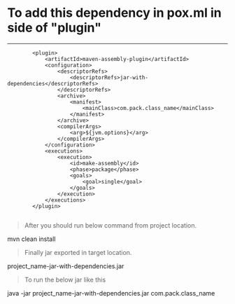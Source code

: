 # To add this dependency in pox.ml in side of "plugin"
---
```
		<plugin>	
			<artifactId>maven-assembly-plugin</artifactId>
			<configuration>
				<descriptorRefs>
					<descriptorRefs>jar-with-dependencies</descriptorRefs>
				</descriptorRefs>
				<archive>
					<manifest>
						<mainClass>com.pack.class_name</mainClass>
					</manifest>
				</archive>
				<compilerArgs>
					<arg>${jvm.options}</arg>
				</compilerArgs>	
			</configuration>
			<executions>
				<execution>
					<id>make-assembly</id>
					<phase>package</phase>
					<goals>
						<goal>single</goal>
					</goals>
				</execution>
			</executions>
		</plugin>	
   
```   
> After you should run below command from project location.
 
 mvn clean install
 
 > Finally jar exported in target location.
 
 project_name-jar-with-dependencies.jar
 
 > To run the below jar like this
 
 java -jar project_name-jar-with-dependencies.jar com.pack.class_name <arguments>
 
 
